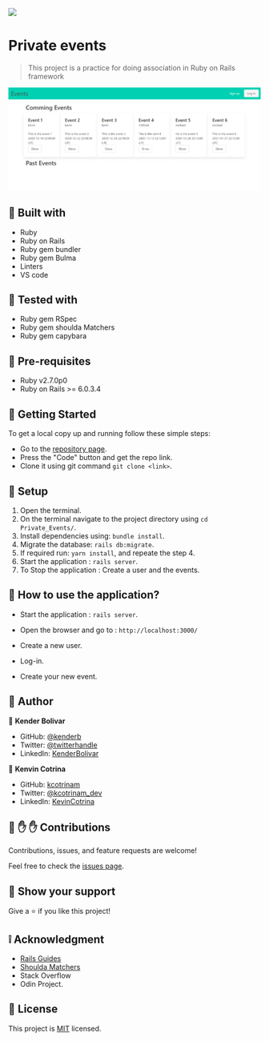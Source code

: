 ![](https://img.shields.io/badge/Microverse-blueviolet)

# Private events

> This project is a practice for doing association in Ruby on Rails framework

![screenshot](app/assets/images/screenshot.png)

## :hammer: Built with

- Ruby
- Ruby on Rails
- Ruby gem bundler
- Ruby gem Bulma
- Linters
- VS code

## :hammer: Tested with

- Ruby gem RSpec
- Ruby gem shoulda Matchers
- Ruby gem capybara

## 📝 Pre-requisites

- Ruby v2.7.0p0
- Ruby on Rails >= 6.0.3.4


## :construction_worker: Getting Started

To get a local copy up and running follow these simple steps:

- Go to the [repository page](https://github.com/kcotrinam/Private_Events).
- Press the "Code" button and get the repo link.
- Clone it using git command `git clone <link>`.

## 📝 Setup

1. Open the terminal.
2. On the terminal navigate to the project directory using `cd Private_Events/`.
3. Install dependencies using: `bundle install`.
4. Migrate the database: `rails db:migrate`.
5. If required run: `yarn install`, and repeate the step 4.
6. Start the application : `rails server`.
7. To Stop the application : Create a user and the events.

## 📝 How to use the application?

- Start the application : `rails server`.

- Open the browser and go to : `http://localhost:3000/`

- Create a new user.

- Log-in.

- Create your new event.

## :bust_in_silhouette: Author

👤 **Kender Bolivar**

- GitHub: [@kenderb](https://github.com/ken)
- Twitter: [@twitterhandle](https://twitter.com/KBTarts )
- LinkedIn: [KenderBolivar](https://www.linkedin.com/in/kender-bolivar-1736086b/ )


👤 **Kenvin Cotrina**

- GitHub: [kcotrinam](https://github.com/kcotrinam) 
- Twitter: [@kcotrinam_dev](https://twitter.com/kcotrinam_dev)
- LinkedIn: [KevinCotrina](https://www.linkedin.com/in/kevincotrina/ )

## 🤝 :raised_hand: :raised_hand: Contributions

Contributions, issues, and feature requests are welcome!

Feel free to check the [issues page](https://github.com/kcotrinam/Private_Events/issues).

## :muscle: Show your support

Give a ⭐️ if you like this project!

## :grey_exclamation: Acknowledgment

- [Rails Guides](https://guides.rubyonrails.org/)
- [Shoulda Matchers](https://matchers.shoulda.io/docs/v4.4.1/index.html)
- Stack Overflow
- Odin Project.

 ## 📝 License

This project is [MIT](https://github.com/kcotrinam/Private_Events/blob/feature/LICENSE) licensed.
